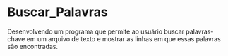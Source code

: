 # Buscar_Palavras
Desenvolvendo um programa que permite ao usuário buscar palavras-chave em um arquivo de texto e mostrar as linhas em que essas palavras são encontradas.
